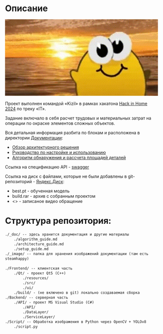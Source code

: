 # Описание

![ ](/_image/sticker.gif)

Проект выполнен командой «Kizil» в рамках хакатона [Hack in Home 2024](https://stankinhacks.ru/hih2024) по треку «IT».

Задание включало в себя расчет трудовых и материальных затрат на операции по окраске элементов сложных объектов.

Вся детальная информация разбита по блокам и расположена в директории [Документации](/_doc/):

* [Обзор архитектурного решения](/_doc/architecture_guide.md)
* [Руководство по настройке и использованию](/_doc/setup_guide.md)
* [Алгоритм обнаружения и рассчета площадей деталей](/_doc/algorithm_guide.md)

Ссылка на спецификацию API - [swagger](http://v2684079.hosted-by-vdsina.ru:5086/swagger/index.html)

Ссылка на диск с файлами, которые не были добавлены в git-репозиторий - 
[Яндекс.Диск](https://disk.yandex.ru/d/WxdX_FwFQdTang):
* best.pt - обученная модель
* build.rar - архив с собранным проектом
* <> - записаное видео обращение

# Структура репозитория:

    ./_doc/ -- здесь хранится документация и другие материалы
        ./algorithm_guide.md
        ./architecture_guide.md
        ./setup_guide.md
    ./_image/ -- папка для хранения изображений документации (там есть steamhappy)
    
    ./Frontend/ -- клиентская часть
        ./Qt/ - проект Qt5 (C++)
            ./resources/
            ./src/
            ./ui/
        ./build/ - (не включено в git) локально создаваемая сборка
    ./Backend/ -- серверная часть
        ./API/ - проект MS Visual Studio (C#)
            ./API/
            ./DataLayer/
            ./ServiceLayer/ 
    ./Script/ -- Обработка изображения в Python через OpenCV + YOLOv8
        ./script.py
